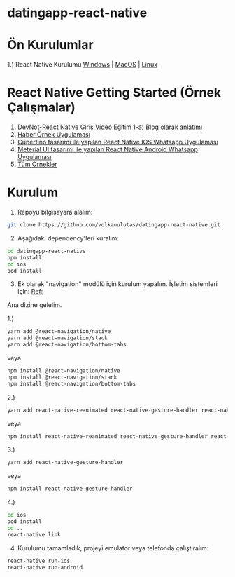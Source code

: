 # datingapp-react-native
# Ön Kurulumlar
1.) React Native Kurulumu [Windows](https://medium.com/mol42/windows-%C3%BCzerinde-react-native-kurulumu-4de15e0e33b9) | [MacOS](https://medium.com/mol42/macos-%C3%BCzerinde-react-native-kurulumu-71d4f96c282e) | [Linux](https://medium.com/mol42/linux-%C3%BCzerinde-react-native-kurulumu-a61b54927941)

# React Native Getting Started (Örnek Çalışmalar)
1. [DevNot-React Native Giriş Video Eğitim](https://youtu.be/nLzbzgWflxU)
  1-a) [Blog olarak anlatımı](https://github.com/ozcanzaferayan/react-native-instagram-blog)
2. [Haber Örnek Uygulaması](http://devnot.com/2019/react-native-ve-hooks-ile-haber-uygulamasi-yapimi-bolum-1/)
3. [Cupertino tasarımı ile yapılan React Native IOS Whatsapp Uygulaması](https://github.com/ozcanzaferayan/react-native-whatsapp-ios)
4. [Meterial UI tasarımı ile yapılan React Native Android Whatsapp Uygulaması](https://github.com/ozcanzaferayan/react-native-whatsapp-material)
5. [Tüm Örnekler](https://github.com/ozcanzaferayan?tab=repositories)

# Kurulum

1. Repoyu bilgisayara alalım:

```sh
git clone https://github.com/volkanulutas/datingapp-react-native.git
```

2. Aşağıdaki dependency'leri kuralım:

```sh
cd datingapp-react-native
npm install
cd ios
pod install 
```
3. Ek olarak "navigation" modülü için kurulum yapalım. İşletim sistemleri için: [Ref:](https://reactnavigation.org/docs/getting-started)

Ana dizine gelelim.

1.)

```sh
yarn add @react-navigation/native
yarn add @react-navigation/stack
yarn add @react-navigation/bottom-tabs
```

veya
```sh
npm install @react-navigation/native
npm install @react-navigation/stack
npm install @react-navigation/bottom-tabs
```

2.)

```sh
yarn add react-native-reanimated react-native-gesture-handler react-native-screens react-native-safe-area-context @react-native-community/masked-view
```
veya
```sh
npm install react-native-reanimated react-native-gesture-handler react-native-screens react-native-safe-area-context @react-native-community/masked-view
```
3.)

```sh
yarn add react-native-gesture-handler
```
veya
```sh
npm install react-native-gesture-handler
```
4.) 


```sh
cd ios
pod install
cd ..
react-native link
```
4. Kurulumu tamamladık, projeyi emulator veya telefonda çalıştıralım:

```sh
react-native run-ios
react-native run-android
```

